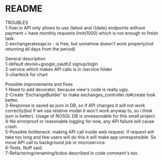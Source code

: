 # README

TROUBLES  
1-fixer.io API only allows to use /latest and /{date} endpoints without payment + have monthly requests limit(1000) which is not enough to finish task.  
2-exchangeratesapi.io - is free, but somehow doesn't work properly(not returning all days from the period)  

General description  
1-default devise+google_oauth2 signup/login  
2-service which makes API calls is in /service folder  
3-chartkick for chart  

Possible improvements and fixes  
1-Need to add decorator, because view's code is really ugly.  
2-Create 'ExchangeBuilder' to make exchanges_controller.rb#create look better.  
3-Response is saved as json in DB, so if API changes it will not work correctly(but if we use relative model it won't work anyway to, so i think json is better). Usage of NOSQL DB is unreasonable for this small project.  
4-No errorproof or reasonable logging for now, any API failure will cause crash.  
5-Possible bottleneck: making API call inside web request. If request will take too long and few users will do this it will make app unresponsible. So move API call to background job or microservice.  
6-Tests. Nuff said.  
7-Refactoring/renaming/todos described in code comment's too.  
